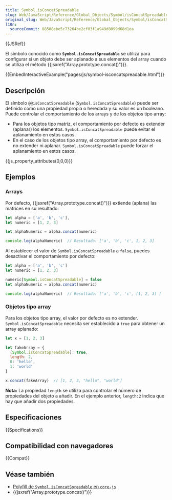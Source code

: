 ```yaml
---
title: Symbol.isConcatSpreadable
slug: Web/JavaScript/Reference/Global_Objects/Symbol/isConcatSpreadable
original_slug: Web/JavaScript/Reference/Global_Objects/Symbol/isConcatSpreadable
l10n:
  sourceCommit: 88508ebe5c73264be2cf03f1a949d8099d68d1ea
---
```


{{JSRef}}

El símbolo conocido como **`Symbol.isConcatSpreadable`** se utiliza para configurar si un objeto debe ser aplanado a sus elementos del array cuando se utiliza el método {{jsxref("Array.prototype.concat()")}}.

{{EmbedInteractiveExample("pages/js/symbol-isconcatspreadable.html")}}

## Descripción

El símbolo `@@isConcatSpreadable` (`Symbol.isConcatSpreadable`) puede ser definido como una propiedad propia o heredada y su valor es un booleano. Puede controlar el comportamiento de los arrays y de los objetos tipo array:

- Para los objetos tipo matriz, el comportamiento por defecto es extender (aplanar) los elementos. `Symbol.isConcatSpreadable` puede evitar el aplanamiento en estos casos.
- En el caso de los objetos tipo array, el comportamiento por defecto es no extender ni aplanar. `Symbol.isConcatSpreadable` puede forzar el aplanamiento en estos casos.

{{js_property_attributes(0,0,0)}}

## Ejemplos

### Arrays

Por defecto, {{jsxref("Array.prototype.concat()")}} extiende (aplana) las matrices en su resultado:

```js
let alpha = ['a', 'b', 'c'],
let numeric = [1, 2, 3]

let alphaNumeric = alpha.concat(numeric)

console.log(alphaNumeric)  // Resultado: ['a', 'b', 'c', 1, 2, 3]
```

Al establecer el valor de `Symbol.isConcatSpreadable` a `false`, puedes desactivar el comportamiento por defecto:

```js
let alpha = ['a', 'b', 'c']
let numeric = [1, 2, 3]

numeric[Symbol.isConcatSpreadable] = false
let alphaNumeric = alpha.concat(numeric)

console.log(alphaNumeric)  // Resultado: ['a', 'b', 'c', [1, 2, 3] ]
```

### Objetos tipo array

Para los objetos tipo array, el valor por defecto es no extender. `Symbol.isConcatSpreadable` necesita ser establecido a `true` para obtener un array aplanado:

```js
let x = [1, 2, 3]

let fakeArray = {
  [Symbol.isConcatSpreadable]: true,
  length: 2,
  0: 'hello',
  1: 'world'
}

x.concat(fakeArray)  // [1, 2, 3, "hello", "world"]
```

**Nota:** La propiedad `length` se utiliza para controlar el número de propiedades del objeto a añadir. En el ejemplo anterior, `length:2` indica que hay que añadir dos propiedades.

## Especificaciones

{{Specifications}}

## Compatibilidad con navegadores

{{Compat}}

## Véase también

- [Polyfill de `Symbol.isConcatSpreadable` en `core-js`](https://github.com/zloirock/core-js#ecmascript-symbol)
- {{jsxref("Array.prototype.concat()")}}
